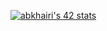 [![abkhairi's 42 stats](https://badge.mediaplus.ma/binary/abkhairi)](https://github.com/oakoudad/badge42)
